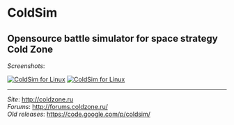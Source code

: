 # ColdSim
Opensource battle simulator for space strategy Cold Zone
----
*Screenshots*:

[![ColdSim for Linux](http://coldzone.ru/upload/images/coldsim.linux_preview.png)](http://coldzone.ru/upload/images/coldsim.linux.png)
[![ColdSim for Linux](http://coldzone.ru/upload/images/coldsim.win32_preview.png)](http://coldzone.ru/upload/images/coldsim.win32.png)

----
*Site*: http://coldzone.ru<br />
*Forums*: http://forums.coldzone.ru/<br />
*Old releases*: https://code.google.com/p/coldsim/
